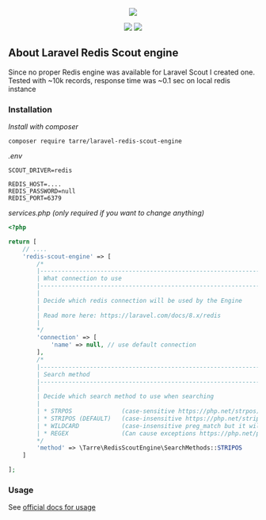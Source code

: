 <p align="center"><img src="https://i.imgur.com/C6Nk83V.png"></p>

<p align="center">
<a href="https://packagist.org/packages/tarre/laravel-redis-scout-engine"><img src="https://img.shields.io/packagist/v/tarre/laravel-redis-scout-engine?style=flat-square"></a>
<a href="https://packagist.org/packages/tarre/laravel-redis-scout-engine"><img src="https://img.shields.io/packagist/l/tarre/laravel-redis-scout-engine?style=flat-square"></a>
</p>

## About Laravel Redis Scout engine
Since no proper Redis engine was available for Laravel Scout I created one. Tested with ~10k records, response time was ~0.1 sec on local redis instance

### Installation

*Install with composer*

```
composer require tarre/laravel-redis-scout-engine
```

*.env*
```
SCOUT_DRIVER=redis

REDIS_HOST=....
REDIS_PASSWORD=null
REDIS_PORT=6379
```

*services.php (only required if you want to change anything)* 
```php
<?php

return [
    // ....
    'redis-scout-engine' => [
        /*
        |--------------------------------------------------------------------------
        | What connection to use
        |--------------------------------------------------------------------------
        |
        | Decide which redis connection will be used by the Engine
        |
        | Read more here: https://laravel.com/docs/8.x/redis
        |
        */
        'connection' => [
            'name' => null, // use default connection
        ],
        /*
        |--------------------------------------------------------------------------
        | Search method
        |--------------------------------------------------------------------------
        |
        | Decide which search method to use when searching
        |
        | * STRPOS              (case-sensitive https://php.net/strpos)
        | * STRIPOS (DEFAULT)   (case-insensitive https://php.net/stripos)
        | * WILDCARD            (case-insensitive preg_match but it will only accept "*" as wildcard)
        | * REGEX               (Can cause exceptions https://php.net/preg_match)
        */
        'method' => \Tarre\RedisScoutEngine\SearchMethods::STRIPOS
    ]

];
```

### Usage

See [official docs for usage](https://laravel.com/docs/8.x/scout#searching)
